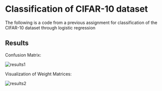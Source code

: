 # Classification of CIFAR-10 dataset

The following is a code from a previous assignment for classification of the CIFAR-10 dataset through logistic regression

## Results

Confusion Matrix:

![results1](https://i.imgur.com/DkR8UOz.png)

Visualization of Weight Matrices:

![results2](https://i.imgur.com/pDXfOGr.png)
